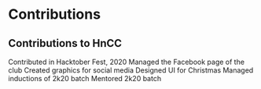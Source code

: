 # Contributions
## Contributions to HnCC

Contributed in Hacktober Fest, 2020
Managed the Facebook page of the club
Created graphics for social media
Designed UI for Christmas 
Managed inductions of 2k20 batch
Mentored 2k20 batch

